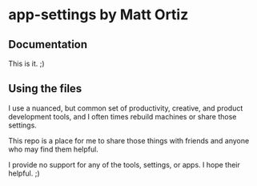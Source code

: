 # app-settings by Matt Ortiz

## Documentation

This is it. ;)

## Using the files

I use a nuanced, but common set of productivity, creative, and product development tools, and I often times rebuild machines or share those settings.

This repo is a place for me to share those things with friends and anyone who may find them helpful.

I provide no support for any of the tools, settings, or apps. I hope their helpful. ;)

